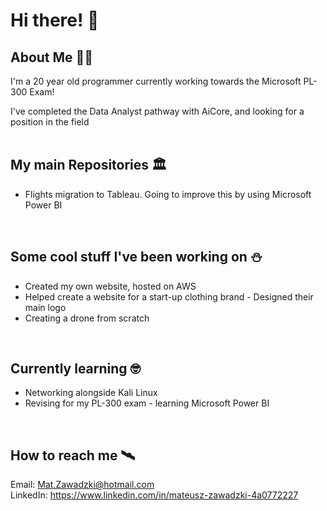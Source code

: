 # Hi there! 👋 
## About Me 🏴‍☠️
I'm a 20 year old programmer currently working towards the Microsoft PL-300 Exam!

I've completed the Data Analyst pathway with AiCore, and looking for a position in the field
<br><br>

## My main Repositories 🏛️
- Flights migration to Tableau. Going to improve this by using Microsoft Power BI
<br>

## Some cool stuff I've been working on ⛄
- Created my own website, hosted on AWS 
- Helped create a website for a start-up clothing brand - Designed their main logo
- Creating a drone from scratch
<br>

## Currently learning 🤓
- Networking alongside Kali Linux
- Revising for my PL-300 exam - learning Microsoft Power BI
<br> 

## How to reach me 🛰️
Email: Mat.Zawadzki@hotmail.com <br>
LinkedIn: https://www.linkedin.com/in/mateusz-zawadzki-4a0772227 



<!--
**Mat-Zawadzki/Mat-Zawadzki** is a ✨ _special_ ✨ repository because its `README.md` (this file) appears on your GitHub profile.

Here are some ideas to get you started:

- 🔭 I’m currently working on ...
- 🌱 I’m currently learning ...
- 👯 I’m looking to collaborate on ...
- 🤔 I’m looking for help with ...
- 💬 Ask me about ...
- 📫 How to reach me: ...
- 😄 Pronouns: ...
- ⚡ Fun fact: ...
-->
